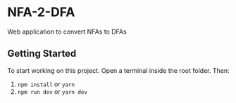 # NFA-2-DFA
Web application to convert NFAs to DFAs


## Getting Started

To start working on this project. Open a terminal inside the root folder. Then:

1. `npm install` or `yarn`
2. `npm run dev` or `yarn dev`
